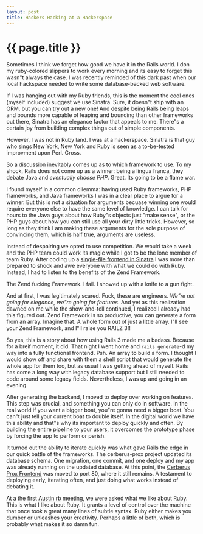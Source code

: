 ```yaml
---
layout: post
title: Hackers Hacking at a Hackerspace 
---
```


{{ page.title }}
================

Sometimes I think we forget how good we have it in the Rails world.  I don my ruby-colored slippers to work every morning and its easy to forget this wasn&quot;t always the case.  I was recently reminded of this dark past when our local hackspace needed to write some database-backed web software.

If I was hanging out with my Ruby friends, this is the moment the cool ones (myself included) suggest we use Sinatra.  Sure, it doesn&quot;t ship with an ORM, but you can try out a new one!  And despite being Rails being leaps and bounds more capable of leaping and bounding than other frameworks out there, Sinatra has an elegance factor that appeals to me.  There&quot;s a certain joy from building complex things out of simple components.

However, I was not in Ruby land.  I was at a hackerspace.  Sinatra is that guy who sings New York, New York and Ruby is seen as a to-be-tested improvment upon Perl.  Gross.

So a discussion inevitably comes up as to which framework to use.  To my shock, Rails does not come up as a winner: being a lingua franca, they debate Java and *eventually choose PHP*.  Great.  Its going to be a flame war. 

I found myself in a common dilemma: having used Ruby frameworks, PHP frameworks, and Java frameworks I was in a clear place to argue for a winner.  But this is not a situation for arguments becuase winning one would require everyone else to have the same level of knowledge.  I can talk for hours to the Java guys about how Ruby&quot;s objects just "make sense", or the PHP guys about how you can still use all your dirty little tricks.  However, so long as they think I am making these arguments for the sole purpose of convincing them, which is half true, arguments are useless.  

Instead of despairing we opted to use competition.  We would take a week and the PHP team could work its magic while I got to be the lone member of team Ruby.  After coding up a [single-file frontend in Sinatra](http://github.com/csquared/cerberus_prox_sinatra_old) I was more than prepared to shock and awe everyone with what we could do with Ruby.  Instead, I had to listen to the benefits of the Zend Framework.

The Zend fucking Framework.  I fail.  I showed up with a knife to a gun fight.

And at first, I was legitimately scared.  Fuck, these are engineers.  *We&quot;re not going for elegance, we&quot;re going for features*.  And yet as this realization dawned on me while the show-and-tell continued, I realized I already had this figured out.  Zend Framework is so productive, you can generate a form from an array.  Imagine that.  A whole form out of just a little array.   I&quot;ll see your Zend Framework, and I&quot;ll raise you RAILZ 3!!

So yes, this is a story about how using Rails 3 made me a badass.  Because for a breif moment, it did.  That night I went home and <code>rails generate</code>-d my way into a fully functional frontend.  Psh.  An array to build a form.  I thought I would show off and share with them a shell script that would generate the whole app for them too, but as usual I was getting ahead of myself.  Rails has come a long way with legacy database support but I still needed to code around some legacy fields.  Nevertheless, I was up and going in an evening.

After generating the backend, I moved to deploy over working on features.  This step was crucial, and something you can only do in software.  In the real world if you want a bigger boat, you&quot;re gonna need a bigger boat.  You can&quot;t just tell your current boat to double itself.  In the digital world we have this ability and that&quot;s why its important to deploy quickly and often.  By building the entire pipeline to your users, it overcomes the prototype phase by forcing the app to perform or perish.

It turned out the ability to iterate quickly was what gave Rails the edge in our quick battle of the frameworks.  The cerberus-prox project updated its database schema.  One migration, one commit, and one deploy and my app was already running on the updated database.  At this point, the [Cerberus Prox Frontend](http://www.github.com/csquared/cerberus-prox-frontend) was moved to port 80, where it still remains.  A testament to deploying early, iterating often, and just doing what works instead of debating it.

At a the first [Austin.rb](http://austinrb.org) meeting, we were asked what we like about Ruby.  This is what I like about Ruby.  It grants a level of control over the machine that once took a great many lines of subtle syntax.  Ruby either makes you dumber or unleashes your creativity.  Perhaps a little of both, which is probably what makes it so damn fun.

